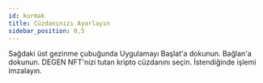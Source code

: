 ```yaml
---
id: kurmak
title: Cüzdanınızı Ayarlayın
sidebar_position: 0,5
---
```


Sağdaki üst gezinme çubuğunda Uygulamayı Başlat'a dokunun. Bağlan'a dokunun. DEGEN NFT'nizi tutan kripto cüzdanını seçin. İstendiğinde işlemi imzalayın. 

